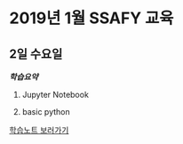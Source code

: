 # 2019년 1월 SSAFY 교육

## 2일 수요일

***학습요약***

1. Jupyter Notebook

2. basic python

[학습노트 보러가기](days/0102.md)